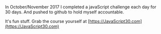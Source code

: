 In October/November 2017 I completed a javaScript challenge each day for 30 days. And pushed to github to hold myself accountable. 

It's fun stuff. Grab the course yourself at [https://JavaScript30.com](https://JavaScript30.com)

